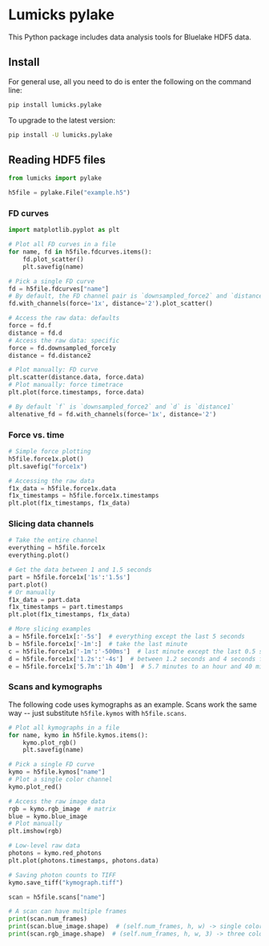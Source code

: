 # Lumicks pylake 

This Python package includes data analysis tools for Bluelake HDF5 data.

## Install

For general use, all you need to do is enter the following on the command line:

```bash
pip install lumicks.pylake
```

To upgrade to the latest version:

```bash
pip install -U lumicks.pylake
```

## Reading HDF5 files

```python
from lumicks import pylake

h5file = pylake.File("example.h5")
```

### FD curves

```python
import matplotlib.pyplot as plt

# Plot all FD curves in a file
for name, fd in h5file.fdcurves.items():
    fd.plot_scatter()
    plt.savefig(name)

# Pick a single FD curve
fd = h5file.fdcurves["name"]
# By default, the FD channel pair is `downsampled_force2` and `distance1`
fd.with_channels(force='1x', distance='2').plot_scatter()

# Access the raw data: defaults
force = fd.f
distance = fd.d
# Access the raw data: specific
force = fd.downsampled_force1y
distance = fd.distance2

# Plot manually: FD curve
plt.scatter(distance.data, force.data)
# Plot manually: force timetrace
plt.plot(force.timestamps, force.data)

# By default `f` is `downsampled_force2` and `d` is `distance1`
altenative_fd = fd.with_channels(force='1x', distance='2')
```

### Force vs. time

```python
# Simple force plotting
h5file.force1x.plot()
plt.savefig("force1x")

# Accessing the raw data
f1x_data = h5file.force1x.data
f1x_timestamps = h5file.force1x.timestamps
plt.plot(f1x_timestamps, f1x_data)
```

### Slicing data channels

```python
# Take the entire channel
everything = h5file.force1x
everything.plot()

# Get the data between 1 and 1.5 seconds
part = h5file.force1x['1s':'1.5s']
part.plot()
# Or manually
f1x_data = part.data
f1x_timestamps = part.timestamps
plt.plot(f1x_timestamps, f1x_data)

# More slicing examples
a = h5file.force1x[:'-5s']  # everything except the last 5 seconds
b = h5file.force1x['-1m':]  # take the last minute
c = h5file.force1x['-1m':'-500ms']  # last minute except the last 0.5 seconds
d = h5file.force1x['1.2s':'-4s']  # between 1.2 seconds and 4 seconds from the end
e = h5file.force1x['5.7m':'1h 40m']  # 5.7 minutes to an hour and 40 minutes
```

### Scans and kymographs

The following code uses kymographs as an example. 
Scans work the same way -- just substitute `h5file.kymos` with `h5file.scans`.

```python
# Plot all kymographs in a file
for name, kymo in h5file.kymos.items():
    kymo.plot_rgb()
    plt.savefig(name)

# Pick a single FD curve
kymo = h5file.kymos["name"]
# Plot a single color channel
kymo.plot_red()

# Access the raw image data
rgb = kymo.rgb_image  # matrix
blue = kymo.blue_image
# Plot manually
plt.imshow(rgb)

# Low-level raw data
photons = kymo.red_photons
plt.plot(photons.timestamps, photons.data)

# Saving photon counts to TIFF
kymo.save_tiff("kymograph.tiff")
```

```python
scan = h5file.scans["name"]

# A scan can have multiple frames
print(scan.num_frames)
print(scan.blue_image.shape)  # (self.num_frames, h, w) -> single color channel
print(scan.rgb_image.shape)  # (self.num_frames, h, w, 3) -> three color channels
```
